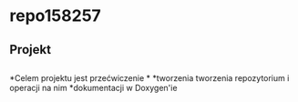 # repo158257


## Projekt <h2> 
*Celem projektu jest przećwiczenie *
  *tworzenia tworzenia repozytorium i operacji na nim
  *dokumentacji w Doxygen'ie

